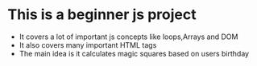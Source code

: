 # This is a beginner js project

- It covers a lot of important js concepts like loops,Arrays and DOM 
- It also covers many important HTML tags 
- The main idea is it calculates magic squares based on users birthday 

